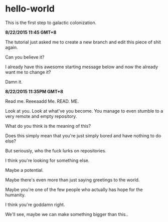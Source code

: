 # hello-world
This is the first step to galactic colonization.

**8/22/2015 11:45 GMT+8**

The tutorial just asked me to create a new branch and edit this piece of shit again.

Can you believe it?

I already have this awesome starting message below and now the already want me to change it?

Damn it.

**8/22/2015 11:35PM GMT+8**

Read me. Reeeaadd Me. READ. ME.

Look at you. Look at what've you become. You manage to even stumble to a very remote and empty repository.

What do you think is the meaning of this?

Does this simply mean that you're just simply bored and have nothing to do else?

But seriously, who the fuck lurks on repositories.

I think you're looking for something else.

Maybe a potential.

Maybe there's even more than just saying greetings to the world.

Maybe you're one of the few people who actually has hope for the humanity.

I think you're goddamn right.

We'll see, maybe we can make something bigger than this..
